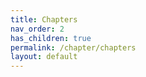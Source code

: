 ```yaml
---
title: Chapters
nav_order: 2
has_children: true
permalink: /chapter/chapters
layout: default
---
```

